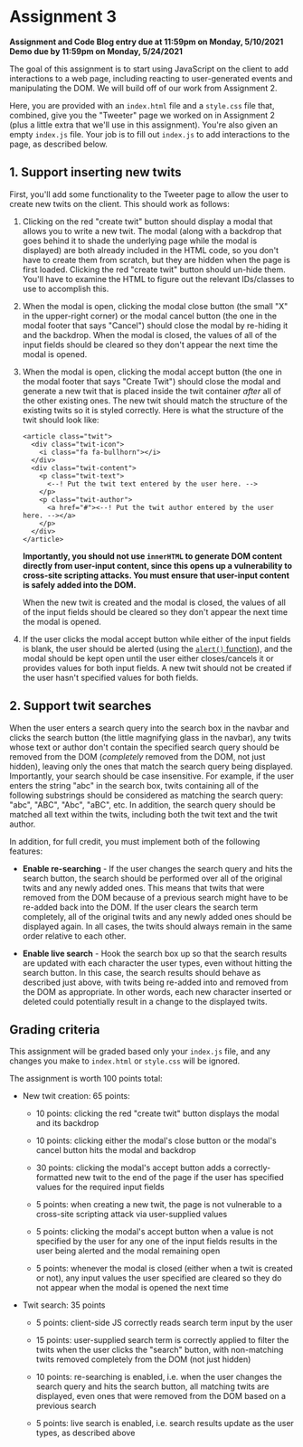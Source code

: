 # Assignment 3

**Assignment and Code Blog entry due at 11:59pm on Monday, 5/10/2021**<br />
**Demo due by 11:59pm on Monday, 5/24/2021**

The goal of this assignment is to start using JavaScript on the client to add interactions to a web page, including reacting to user-generated events and manipulating the DOM.  We will build off of our work from Assignment 2.

Here, you are provided with an `index.html` file and a `style.css` file that, combined, give you the "Tweeter" page we worked on in Assignment 2 (plus a little extra that we'll use in this assignment).  You're also given an empty `index.js` file.  Your job is to fill out `index.js` to add interactions to the page, as described below.

## 1. Support inserting new twits

First, you'll add some functionality to the Tweeter page to allow the user to create new twits on the client.  This should work as follows:

1. Clicking on the red "create twit" button should display a modal that allows you to write a new twit.  The modal (along with a backdrop that goes behind it to shade the underlying page while the modal is displayed) are both already included in the HTML code, so you don't have to create them from scratch, but they are hidden when the page is first loaded.  Clicking the red "create twit" button should un-hide them.  You'll have to examine the HTML to figure out the relevant IDs/classes to use to accomplish this.

2. When the modal is open, clicking the modal close button (the small "X" in the upper-right corner) or the modal cancel button (the one in the modal footer that says "Cancel") should close the modal by re-hiding it and the backdrop.  When the modal is closed, the values of all of the input fields should be cleared so they don't appear the next time the modal is opened.

3. When the modal is open, clicking the modal accept button (the one in the modal footer that says "Create Twit") should close the modal and generate a new twit that is placed inside the twit container *after* all of the other existing ones.  The new twit should match the structure of the existing twits so it is styled correctly.  Here is what the structure of the twit should look like:

    ```
    <article class="twit">
      <div class="twit-icon">
        <i class="fa fa-bullhorn"></i>
      </div>
      <div class="twit-content">
        <p class="twit-text">
          <--! Put the twit text entered by the user here. -->
        </p>
        <p class="twit-author">
          <a href="#"><--! Put the twit author entered by the user here. --></a>
        </p>
      </div>
    </article>
    ```

    **Importantly, you should not use `innerHTML` to generate DOM content directly from user-input content, since this opens up a vulnerability to cross-site scripting attacks. You must ensure that user-input content is safely added into the DOM.**

    When the new twit is created and the modal is closed, the values of all of the input fields should be cleared so they don't appear the next time the modal is opened.

4. If the user clicks the modal accept button while either of the input fields is blank, the user should be alerted (using the [`alert()` function](https://developer.mozilla.org/en-US/docs/Web/API/Window/alert)), and the modal should be kept open until the user either closes/cancels it or provides values for both input fields.  A new twit should not be created if the user hasn't specified values for both fields.

## 2. Support twit searches

When the user enters a search query into the search box in the navbar and clicks the search button (the little magnifying glass in the navbar), any twits whose text or author don't contain the specified search query should be removed from the DOM (*completely* removed from the DOM, not just hidden), leaving only the ones that match the search query being displayed.  Importantly, your search should be case insensitive.  For example, if the user enters the string "abc" in the search box, twits containing all of the following substrings should be considered as matching the search query: "abc", "ABC", "Abc", "aBC", etc.  In addition, the search query should be matched all text within the twits, including both the twit text and the twit author.

In addition, for full credit, you must implement both of the following features:

  * **Enable re-searching** - If the user changes the search query and hits the search button, the search should be performed over all of the original twits and any newly added ones.  This means that twits that were removed from the DOM because of a previous search might have to be re-added back into the DOM.  If the user clears the search term completely, all of the original twits and any newly added ones should be displayed again.  In all cases, the twits should always remain in the same order relative to each other.

  * **Enable live search** - Hook the search box up so that the search results are updated with each character the user types, even without hitting the search button.  In this case, the search results should behave as described just above, with twits being re-added into and removed from the DOM as appropriate.  In other words, each new character inserted or deleted could potentially result in a change to the displayed twits.
## Grading criteria

This assignment will be graded based only your `index.js` file, and any changes you make to `index.html` or `style.css` will be ignored.

The assignment is worth 100 points total:

  * New twit creation: 65 points:

    * 10 points: clicking the red "create twit" button displays the modal and its backdrop

    * 10 points: clicking either the modal's close button or the modal's cancel button hits the modal and backdrop

    * 30 points: clicking the modal's accept button adds a correctly-formatted new twit to the end of the page if the user has specified values for the required input fields

    * 5 points: when creating a new twit, the page is not vulnerable to a cross-site scripting attack via user-supplied values

    * 5 points: clicking the modal's accept button when a value is not specified by the user for any one of the input fields results in the user being alerted and the modal remaining open

    * 5 points: whenever the modal is closed (either when a twit is created or not), any input values the user specified are cleared so they do not appear when the modal is opened the next time

  * Twit search: 35 points

    * 5 points: client-side JS correctly reads search term input by the user

    * 15 points: user-supplied search term is correctly applied to filter the twits when the user clicks the "search" button, with non-matching twits removed completely from the DOM (not just hidden)

    * 10 points: re-searching is enabled, i.e. when the user changes the search query and hits the search button, all matching twits are displayed, even ones that were removed from the DOM based on a previous search

    * 5 points: live search is enabled, i.e. search results update as the user types, as described above
